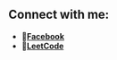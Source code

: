## Connect with me:
- **📘[Facebook](https://www.facebook.com/nency4869/)**
- **📍[LeetCode](https://leetcode.com/u/NenCyCode/)**
